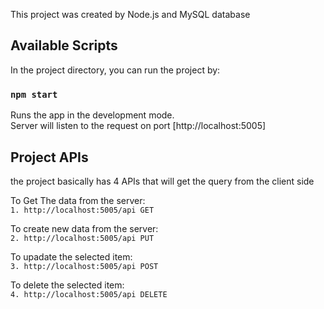 This project was created by Node.js and MySQL database

## Available Scripts

In the project directory, you can run the project by:

### `npm start`

Runs the app in the development mode.<br>
Server will listen to the request on port [http://localhost:5005]

## Project APIs
the project basically has 4 APIs that will get the query from the client side

To Get The data from the server:<br>
`1. http://localhost:5005/api GET`

To create new data from the server:<br>
`2. http://localhost:5005/api PUT`

To upadate the selected item:<br>
`3. http://localhost:5005/api POST`

To delete the selected item:<br>
`4. http://localhost:5005/api DELETE`

